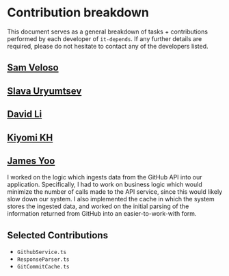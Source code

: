 # Contribution breakdown

This document serves as a general breakdown of tasks + contributions performed by each developer of `it-depends`. If any further details are required, please do not hesitate to contact any of the developers listed.

## [Sam Veloso](https://github.com/scveloso)

## [Slava Uryumtsev](https://github.com/uslava77)

## [David Li](https://github.com/daviidli)

## [Kiyomi KH](https://github.com/kiyomih)

## [James Yoo](https://github.com/jyoo980)

I worked on the logic which ingests data from the GitHub API into our application. Specifically, I had to work on business logic which would minimize the number of calls made to the API service, since this would likely slow down our system. I also implemented the cache in which the system stores the ingested data, and worked on the initial parsing of the information returned from GitHub into an easier-to-work-with form.

## Selected Contributions
* `GithubService.ts`
* `ResponseParser.ts`
* `GitCommitCache.ts`
